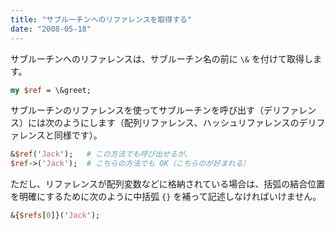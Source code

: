 ```yaml
---
title: "サブルーチンへのリファレンスを取得する"
date: "2008-05-18"
---
```


サブルーチンへのリファレンスは、サブルーチン名の前に `\&` を付けて取得します。

```perl
my $ref = \&greet;
```

サブルーチンのリファレンスを使ってサブルーチンを呼び出す（デリファレンス）には次のようにします（配列リファレンス、ハッシュリファレンスのデリファレンスと同様です）。

```perl
&$ref('Jack');   # この方法でも呼び出せるが、
$ref->('Jack');  # こちらの方法でも OK（こちらのが好まれる）
```

ただし、リファレンスが配列変数などに格納されている場合は、括弧の結合位置を明確にするために次のように中括弧 `{}` を補って記述しなければいけません。

```perl
&{$refs[0]}('Jack');
```

